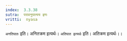 ```yaml
---
index:  3.3.38
sutra:  परावनुपात्यय इणः
vritti:  nyasa
---
```


`अनतिपातः` इति। अनितक्रम इत्यर्थः।
`अतिपात इत्यर्थः` इति। अतिक्रम इत्यर्थः।।

